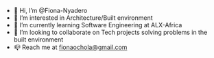 - 👋 Hi, I’m @Fiona-Nyadero
- 👀 I’m interested in Architecture/Built environment 
- 🌱 I’m currently learning Software Engineering at ALX-Africa
- 💞️ I’m looking to collaborate on Tech projects solving problems in the built environment 
- 📪 Reach me at fionaochola@gmail.com

<!---
Fiona-Nyadero/Fiona-Nyadero is a ✨ special ✨ repository because its `README.md` (this file) appears on your GitHub profile.
You can click the Preview link to take a look at your changes.
--->
